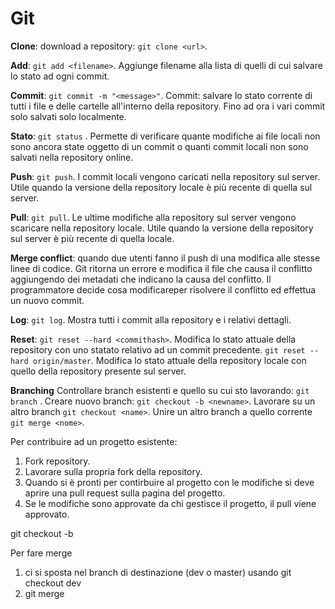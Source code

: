 # Git

**Clone**: download a repository: `git clone <url>`.

**Add**: `git add <filename>`.
Aggiunge filename alla lista di quelli di cui salvare lo stato ad ogni commit.

**Commit**: `git commit -m "<message>"`.
Commit: salvare lo stato corrente di tutti i file e delle cartelle all'interno della repository.
Fino ad ora i vari commit solo salvati solo localmente.

**Stato**: `git status` .
Permette di verificare quante modifiche ai file locali non sono ancora state oggetto di un commit o quanti commit locali non sono salvati nella repository online.

**Push**: `git push`.
I commit locali vengono caricati nella repository sul server. Utile quando la versione della repository locale è più recente di quella sul server.

**Pull**: `git pull`.
Le ultime modifiche alla repository sul server vengono scaricare nella repository locale. Utile quando la versione della repository sul server è più recente di quella locale.

**Merge conflict**: quando due utenti fanno il push di una modifica alle stesse linee di codice. Git ritorna un errore e modifica il file che causa il conflitto aggiungendo dei metadati che indicano la causa del conflitto. Il programmatore decide cosa modificareper risolvere il conflitto ed effettua un nuovo commit. 

**Log**: `git log`.
Mostra tutti i commit alla repository e i relativi dettagli.

**Reset**: `git reset --hard <commithash>`.
Modifica lo stato attuale della repository con uno statato relativo ad un commit precedente.
`git reset --hard origin/master`.
Modifica lo stato attuale della repository locale con quello della repository presente sul server.

**Branching**
Controllare branch esistenti e quello su cui sto lavorando: `git branch` .
Creare nuovo branch: `git checkout -b <newname>`.
Lavorare su un altro branch `git checkout <name>`.
Unire un altro branch a quello corrente `git merge <nome>`.

Per contribuire ad un progetto esistente:
1) Fork repository.
2) Lavorare sulla propria fork della repository.
3) Quando si è pronti per contirbuire al progetto con le modifiche si deve aprire una pull request sulla pagina del progetto.
4) Se le modifiche sono approvate da chi gestisce il progetto, il pull viene approvato.



git checkout -b <newbranch> <oldbranch>
  
Per fare merge
  1) ci si sposta nel branch di destinazione (dev o master) usando git checkout dev
  2) git merge <breacnhfeature>
  
